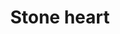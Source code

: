 ---
title: Stone heart
date: 
draft: false

# descripcion
description : Corazón con nácar

materials: Plata 925

color: Plateado

dimensions: 2,7cm

code: 01-01-0087

type: "Aros"

categories: []

price: $3.800,00

price_eftvo: $3.230,00

# Images
# first image will be shown in the product page
images:
  # - image: "images/path_to_image"
  # La ubicacion de las imagenes es imagenes/Aros/Aros.Colgantes/01-01-0087-stone-heart
  - image: "./images/aros/colgantes/01-01-0087-corazon-con-nacar_a.jpeg"
  - image: "./images/aros/colgantes/01-01-0087-corazon-con-nacar_b.jpeg"
---